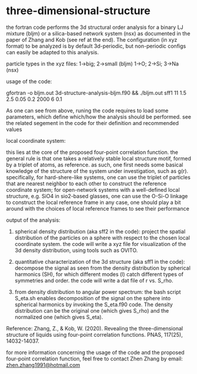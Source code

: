# three-dimensional-structure

the fortran code performs the 3d structural order analysis for a binary LJ mixture (bljm) or a 
silica-based network system (nsx) as documented in the paper of Zhang and Kob (see ref at the end). 
The configuration (in xyz format) to be analyzed is by default 3d-periodic, but non-periodic 
configs can easily be adapted to this analysis. 

particle types in the xyz files: 1->big; 2->small (bljm)  1->O; 2->Si; 3->Na (nsx)

usage of the code:

gfortran -o bljm.out 3d-structure-analysis-bljm.f90 && ./bljm.out sff1 11 1.5 2.5 0.05 0.2 2000 6 0.1

As one can see from above, runing the code requires to load some parameters, which define which/how the 
analysis should be performed. see the related segement in the code for their definition and recommended values

local coordinate system: 

this lies at the core of the proposed four-point correlation function. the general rule 
is that one takes a relatively stable local structure motif, formed by a triplet of atoms,
as reference. as such, one first needs some basical knowledge of the structure of 
the system under investigation, such as g(r).
specifically, for hard-shere-like systems, one can use the triplet of particles that are 
nearest neighbor to each other to construct the reference coordinate system; 
for open-network systems with a well-defined local structure, e.g. SiO4 in sio2-based glasses,
one can use the O-Si-O linkage to construct the local reference frame
in any case, one should play a bit around with the choices of local reference frames
to see their performance

output of the analysis:

1) spherical density distribution (aka sff2 in the code): 
project the spatial distribution of the particles on a sphere with respect to
the chosen local coordinate system. the code will write a xyz file for visualization
of the 3d density distribution, using tools such as OVITO.

2) quantitative characterization of the 3d structure (aka sff1 in the code):
decompose the signal as seen from the density distribution by spherical harmonics (SH), 
for which different modes (l) catch different types of symmetries and order. the code 
will write a dat file of r vs. S_rho.

3) from density distribution to angular power spectrum:
the bash script S_eta.sh enables decomposition of the signal on the sphere into 
spherical harmonics by invoking the S_eta.f90 code. The density distribution can
be the original one (which gives S_rho) and the normalized one (which gives S_eta).

Reference: Zhang, Z., & Kob, W. (2020). Revealing the three-dimensional structure of liquids
using four-point correlation functions. PNAS, 117(25), 14032-14037.

for more information concerning the usage of the code and the proposed four-point correlation
function, feel free to contact Zhen Zhang by email: zhen.zhang1991@hotmail.com
